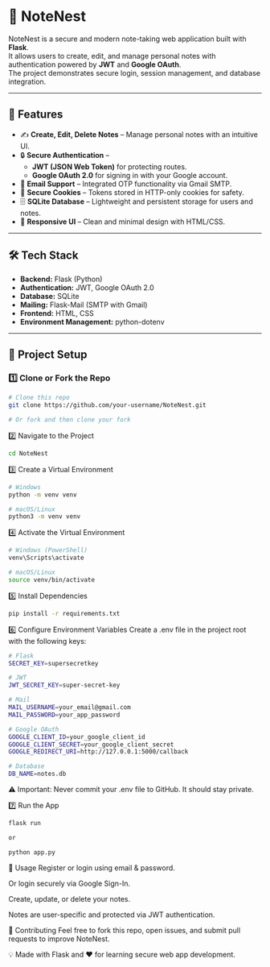 # 📝 NoteNest

NoteNest is a secure and modern note-taking web application built with **Flask**.  
It allows users to create, edit, and manage personal notes with authentication powered by **JWT** and **Google OAuth**.  
The project demonstrates secure login, session management, and database integration.

---

## 🚀 Features

- ✍️ **Create, Edit, Delete Notes** – Manage personal notes with an intuitive UI.  
- 🔒 **Secure Authentication** –  
  - **JWT (JSON Web Token)** for protecting routes.  
  - **Google OAuth 2.0** for signing in with your Google account.  
- 📧 **Email Support** – Integrated OTP functionality via Gmail SMTP.  
- 🍪 **Secure Cookies** – Tokens stored in HTTP-only cookies for safety.  
- 🗄️ **SQLite Database** – Lightweight and persistent storage for users and notes.  
- 🎨 **Responsive UI** – Clean and minimal design with HTML/CSS.  

---

## 🛠️ Tech Stack

- **Backend:** Flask (Python)  
- **Authentication:** JWT, Google OAuth 2.0  
- **Database:** SQLite  
- **Mailing:** Flask-Mail (SMTP with Gmail)  
- **Frontend:** HTML, CSS  
- **Environment Management:** python-dotenv  

---

## 📂 Project Setup

### 1️⃣ Clone or Fork the Repo
```bash
# Clone this repo
git clone https://github.com/your-username/NoteNest.git

# Or fork and then clone your fork
```

2️⃣ Navigate to the Project
```bash
cd NoteNest
```

3️⃣ Create a Virtual Environment
```bash
# Windows
python -m venv venv

# macOS/Linux
python3 -m venv venv
```

4️⃣ Activate the Virtual Environment
```bash
# Windows (PowerShell)
venv\Scripts\activate

# macOS/Linux
source venv/bin/activate
```

5️⃣ Install Dependencies
```bash
pip install -r requirements.txt
```

6️⃣ Configure Environment Variables
Create a .env file in the project root with the following keys:

```bash
# Flask
SECRET_KEY=supersecretkey

# JWT
JWT_SECRET_KEY=super-secret-key

# Mail
MAIL_USERNAME=your_email@gmail.com
MAIL_PASSWORD=your_app_password

# Google OAuth
GOOGLE_CLIENT_ID=your_google_client_id
GOOGLE_CLIENT_SECRET=your_google_client_secret
GOOGLE_REDIRECT_URI=http://127.0.0.1:5000/callback

# Database
DB_NAME=notes.db
```
⚠️ Important: Never commit your .env file to GitHub. It should stay private.

7️⃣ Run the App
```bash
flask run

or

python app.py
```

📌 Usage
Register or login using email & password.

Or login securely via Google Sign-In.

Create, update, or delete your notes.

Notes are user-specific and protected via JWT authentication.

🤝 Contributing
Feel free to fork this repo, open issues, and submit pull requests to improve NoteNest.

💡 Made with Flask and ❤️ for learning secure web app development.
